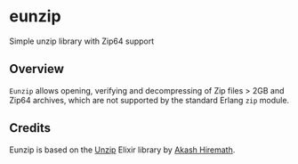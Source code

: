 # eunzip
Simple unzip library with Zip64 support

## Overview

`Eunzip` allows opening, verifying and decompressing of Zip files > 2GB and Zip64 archives, which are not supported by the standard Erlang `zip` module.

## Credits
Eunzip is based on the [Unzip](https://github.com/akash-akya/unzip) Elixir library by [Akash Hiremath](https://github.com/akash-akya).
